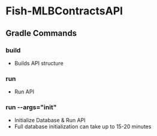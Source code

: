# Fish-MLBContractsAPI

## Gradle Commands
### build
- Builds API structure
### run
- Run API
### run --args="init"
- Initialize Database & Run API
- Full database initialization can take up to 15-20 minutes
